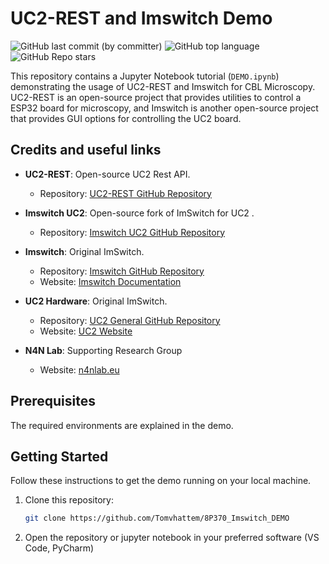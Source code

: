 # UC2-REST and Imswitch Demo
![GitHub last commit (by committer)](https://img.shields.io/github/last-commit/tomvhattem/8P370_Imswitch_DEMO)
![GitHub top language](https://img.shields.io/github/languages/top/tomvhattem/8P370_Imswitch_DEMO)
![GitHub Repo stars](https://img.shields.io/github/stars/tomvhattem/8P370_Imswitch_DEMO)


This repository contains a Jupyter Notebook tutorial (`DEMO.ipynb`) demonstrating the usage of UC2-REST and Imswitch for CBL Microscopy. UC2-REST is an open-source project that provides utilities to control a ESP32 board for microscopy, and Imswitch is another open-source project that provides GUI options for controlling the UC2 board.

## Credits and useful links

- **UC2-REST**: Open-source UC2 Rest API.
  - Repository: [UC2-REST GitHub Repository](https://github.com/openUC2/UC2-REST)
  
- **Imswitch UC2**: Open-source fork of ImSwitch for UC2 .
  - Repository: [Imswitch UC2 GitHub Repository](https://github.com/openUC2/ImSwitch)

- **Imswitch**: Original ImSwitch.
  - Repository: [Imswitch GitHub Repository](https://github.com/ImSwitch/ImSwitch)
  - Website: [Imswitch Documentation](https://imswitch.readthedocs.io/en/stable/)

- **UC2 Hardware**: Original ImSwitch.
  - Repository: [UC2 General GitHub Repository](https://github.com/openUC2/UC2-GIT)
  - Website: [UC2 Website](https://openuc2.com/)

- **N4N Lab**: Supporting Research Group
  - Website: [n4nlab.eu](https://www.n4nlab.eu/)
## Prerequisites

The required environments are explained in the demo.

## Getting Started

Follow these instructions to get the demo running on your local machine.

1. Clone this repository:

   ```sh
   git clone https://github.com/Tomvhattem/8P370_Imswitch_DEMO
   ```

2. Open the repository or jupyter notebook in your preferred software (VS Code, PyCharm)


